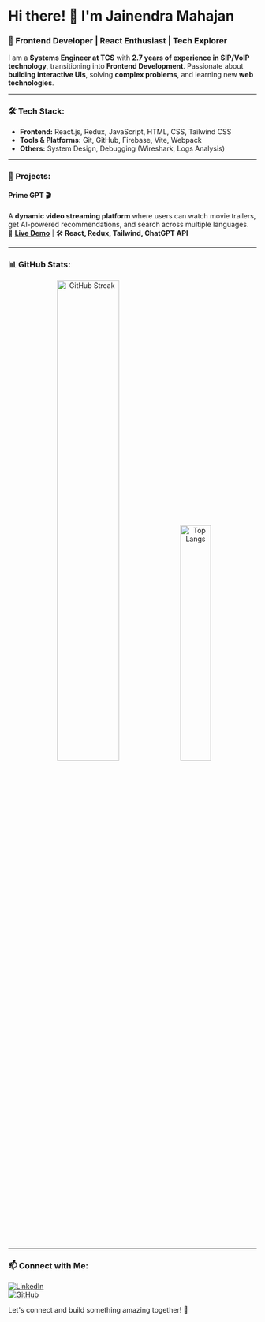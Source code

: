 # Hi there! 👋 I'm Jainendra Mahajan

### 🚀 Frontend Developer | React Enthusiast | Tech Explorer

I am a **Systems Engineer at TCS** with **2.7 years of experience in SIP/VoIP technology**, transitioning into **Frontend Development**. Passionate about **building interactive UIs**, solving **complex problems**, and learning new **web technologies**. 

---

### 🛠 Tech Stack:
- **Frontend:** React.js, Redux, JavaScript, HTML, CSS, Tailwind CSS
- **Tools & Platforms:** Git, GitHub, Firebase, Vite, Webpack
- **Others:** System Design, Debugging (Wireshark, Logs Analysis)

---

### 📌 Projects:
#### **Prime GPT 🎬**  
A **dynamic video streaming platform** where users can watch movie trailers, get AI-powered recommendations, and search across multiple languages.  
🔗 **[Live Demo](https://prime-gpt-89dc3.web.app/)** | 🛠 **React, Redux, Tailwind, ChatGPT API**  

---

### 📊 GitHub Stats:
<p align="center">
  <img src="https://streak-stats.demolab.com?user=jainendra-mahajan&theme=react&hide_border=true" alt="GitHub Streak" width="50%"/>
  <img src="https://github-readme-stats.vercel.app/api/top-langs/?username=jainendra-mahajan&layout=compact&theme=react" alt="Top Langs" width="35%"/>
</p>

---

### 📫 Connect with Me:
[![LinkedIn](https://img.shields.io/badge/LinkedIn-Connect-blue?style=flat-square&logo=linkedin)](https://www.linkedin.com/in/jainendra-mahajan-13b962173/)  
[![GitHub](https://img.shields.io/badge/GitHub-Follow-black?style=flat-square&logo=github)](https://github.com/jainendra-mahajan)  

Let's connect and build something amazing together! 🚀

